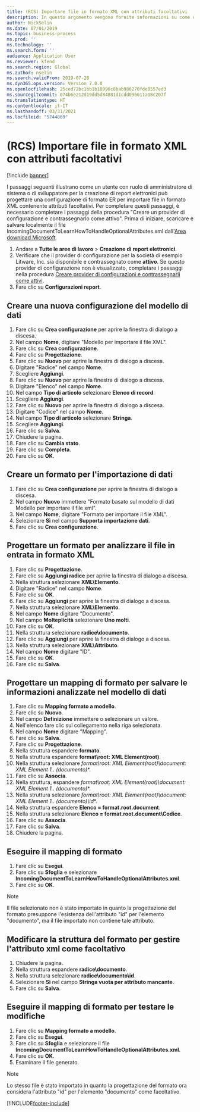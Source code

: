 ```yaml
---
title: (RCS) Importare file in formato XML con attributi facoltativi
description: In questo argomento vengono fornite informazioni su come un utente può progettare una configurazione di formato ER per importare file in formato XML con attributi facoltativi.
author: NickSelin
ms.date: 07/01/2019
ms.topic: business-process
ms.prod: ''
ms.technology: ''
ms.search.form: ''
audience: Application User
ms.reviewer: kfend
ms.search.region: Global
ms.author: nselin
ms.search.validFrom: 2019-07-28
ms.dyn365.ops.version: Version 7.0.0
ms.openlocfilehash: 25ced72bc1bb1b18996c8bab986270fde0557ed3
ms.sourcegitcommit: 074b6e212d19dd5d84881d1cdd096611a18c207f
ms.translationtype: HT
ms.contentlocale: it-IT
ms.lasthandoff: 03/31/2021
ms.locfileid: "5744869"
---
```

# <a name="rcs-import-files-in-xml-format-with-optional-attributes"></a>(RCS) Importare file in formato XML con attributi facoltativi

[!include [banner](../../includes/banner.md)]

I passaggi seguenti illustrano come un utente con ruolo di amministratore di sistema o di sviluppatore per la creazione di report elettronici può progettare una configurazione di formato ER per importare file in formato XML contenente attributi facoltativi. Per completare questi passaggi, è necessario completare i passaggi della procedura "Creare un provider di configurazione e contrassegnarlo come attivo". Prima di iniziare, scaricare e salvare localmente il file IncomingDocumentToLearnHowToHandleOptionalAttributes.xml dall'[Area download Microsoft](https://go.microsoft.com/fwlink/?linkid=874684).

1.    Andare a **Tutte le aree di lavoro** > **Creazione di report elettronici**.
2.    Verificare che il provider di configurazione per la società di esempio Litware, Inc. sia disponibile e contrassegnato come **attivo**. Se questo provider di configurazione non è visualizzato, completare i passaggi nella procedura [Creare provider di configurazioni e contrassegnarli come attivi](er-configuration-provider-mark-it-active-2016-11.md).
3.    Fare clic su **Configurazioni report**.

## <a name="create-a-new-data-model-configuration"></a>Creare una nuova configurazione del modello di dati
1.    Fare clic su **Crea configurazione** per aprire la finestra di dialogo a discesa.
2.    Nel campo **Nome**, digitare "Modello per importare il file XML".
3.    Fare clic su **Crea configurazione**.
4.    Fare clic su **Progettazione**.
5.    Fare clic su **Nuovo** per aprire la finestra di dialogo a discesa.
6.    Digitare "Radice" nel campo **Nome**.
7.    Scegliere **Aggiungi**.
8.    Fare clic su **Nuovo** per aprire la finestra di dialogo a discesa.
9.    Digitare "Elenco" nel campo **Nome**.
10.    Nel campo **Tipo di articolo** selezionare **Elenco di record**.
11.    Scegliere **Aggiungi**.
12.    Fare clic su **Nuovo** per aprire la finestra di dialogo a discesa.
13.    Digitare "Codice" nel campo **Nome**.
14.    Nel campo **Tipo di articolo** selezionare **Stringa**.
15.    Scegliere **Aggiungi**.
16.    Fare clic su **Salva**.
17.    Chiudere la pagina.
18.    Fare clic su **Cambia stato**.
19.    Fare clic su **Completa**.
20.    Fare clic su **OK**.

## <a name="create-a-format-for-data-import"></a>Creare un formato per l'importazione di dati
1.    Fare clic su **Crea configurazione** per aprire la finestra di dialogo a discesa.
2.    Nel campo **Nuovo** immettere "Formato basato sul modello di dati Modello per importare il file xml".
3.    Nel campo **Nome**, digitare "Formato per importare il file XML".
4.    Selezionare **Sì** nel campo **Supporta importazione dati**.
5.    Fare clic su **Crea configurazione**.

## <a name="design-a-format-to-parse-incoming-file-in-xml-format"></a>Progettare un formato per analizzare il file in entrata in formato XML
1.    Fare clic su **Progettazione**.
2.    Fare clic su **Aggiungi radice** per aprire la finestra di dialogo a discesa.
3.    Nella struttura selezionare **XML\Elemento**.
4.    Digitare "Radice" nel campo **Nome**.
5.    Fare clic su **OK**.
6.    Fare clic su **Aggiungi** per aprire la finestra di dialogo a discesa.
7.    Nella struttura selezionare **XML\Elemento**.
8.    Nel campo **Nome** digitare "Documento".
9.    Nel campo **Molteplicità** selezionare **Uno molti**.
10.    Fare clic su **OK**.
11.    Nella struttura selezionare **radice\documento**.
12.    Fare clic su **Aggiungi** per aprire la finestra di dialogo a discesa.
13.    Nella struttura selezionare **XML\Attributo**.
14.    Nel campo **Nome** digitare "ID".
15.    Fare clic su **OK**.
16.    Fare clic su **Salva**.

## <a name="design-a-format-mapping-to-save-parsed-information-to-data-model"></a>Progettare un mapping di formato per salvare le informazioni analizzate nel modello di dati
1. Fare clic su **Mapping formato a modello**.
2. Fare clic su **Nuovo**.
3. Nel campo **Definizione** immettere o selezionare un valore.
4. Nell'elenco fare clic sul collegamento nella riga selezionata.
5. Nel campo **Nome** digitare "Mapping".
6. Fare clic su **Salva**.
7. Fare clic su **Progettazione**.
8. Nella struttura espandere **formato**.
9. Nella struttura espandere **format\root: XML Element(root)**.
10.    Nella struttura selezionare **format\root: XML Element(root)\document: XML Element 1..* (documento)**.
11.    Fare clic su **Associa**.
12.    Nella struttura, espandere **format\root: XML Element(root)\document: XML Element 1..* (documento)**.
13.    Nella struttura selezionare **format\root: XML Element(root)\document: XML Element 1..* (documento)\id**.
14.    Nella struttura espandere **Elenco = format.root.document**.
15.    Nella struttura selezionare **Elenco = format.root.document\Codice**.
16.    Fare clic su **Associa**.
17.    Fare clic su **Salva**.
18.    Chiudere la pagina.
 
## <a name="run-format-mapping"></a>Eseguire il mapping di formato
1. Fare clic su **Esegui**.
2. Fare clic su **Sfoglia** e selezionare **IncomingDocumentToLearnHowToHandleOptionalAttributes.xml**.
3. Fare clic su **OK**.

> [!NOTE]
> Il file selezionato non è stato importato in quanto la progettazione del formato presuppone l'esistenza dell'attributo "id" per l'elemento "documento", ma il file importato non contiene tale attributo.

## <a name="modify-format-structure-to-handle-xml-attribute-as-optional"></a>Modificare la struttura del formato per gestire l'attributo xml come facoltativo
1. Chiudere la pagina.
2. Nella struttura espandere **radice\documento**.
3. Nella struttura selezionare **radice\documento\id**.
4. Selezionare **Sì** nel campo **Stringa vuota per attributo mancante**.
5. Fare clic su **Salva**.
 
## <a name="run-format-mapping-to-test-changes"></a>Eseguire il mapping di formato per testare le modifiche
1. Fare clic su **Mapping formato a modello**.
2. Fare clic su **Esegui**.
3. Fare clic su **Sfoglia** e selezionare il file **IncomingDocumentToLearnHowToHandleOptionalAttributes.xml**.
4. Fare clic su **OK**.
5. Esaminare il file generato. 

> [!NOTE]
> Lo stesso file è stato importato in quanto la progettazione del formato ora considera l'attributo "id" per l'elemento "documento" come facoltativo.


[!INCLUDE[footer-include](../../../../includes/footer-banner.md)]